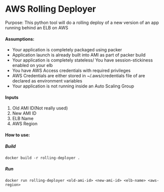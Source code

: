 # AWS Rolling Deployer

Purpose: This python tool will do a rolling deploy of a new version of an app running behind an ELB on AWS

#### Assumptions:

* Your application is completely packaged using packer
* Application launch is already built into AMI as part of packer build
* Your application is completely stateless/ You have session-stickiness enabled on your elb
* You have AWS Access credentials with required privileges
* AWS Credentials are either stored in ~/.aws/credentials file of are declared as environment variables
* Your application is not running inside an Auto Scaling Group

#### Inputs

1. Old AMI ID(Not really used)
2. New AMI ID
3. ELB Name
4. AWS Region

#### How to use:

##### Build

```
docker build -r rolling-deployer .
```

##### Run

```
docker run rolling-deployer <old-ami-id> <new-ami-id> <elb-name> <aws-region>
```
